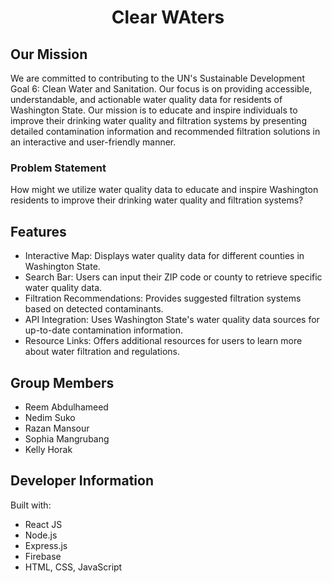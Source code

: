 <h1 align="center"> Clear WAters </h1>

## Our Mission
We are committed to contributing to the UN's Sustainable Development Goal 6: Clean Water and Sanitation. Our focus is on providing accessible, understandable, and actionable water quality data for residents of Washington State. Our mission is to educate and inspire individuals to improve their drinking water quality and filtration systems by presenting detailed contamination information and recommended filtration solutions in an interactive and user-friendly manner.
### Problem Statement
How might we utilize water quality data to educate and inspire Washington residents to improve their drinking water quality and filtration systems?
## Features
- Interactive Map: Displays water quality data for different counties in Washington State.
- Search Bar: Users can input their ZIP code or county to retrieve specific water quality data.
- Filtration Recommendations: Provides suggested filtration systems based on detected contaminants.
- API Integration: Uses Washington State's water quality data sources for up-to-date contamination information.
- Resource Links: Offers additional resources for users to learn more about water filtration and regulations.
## Group Members
- Reem Abdulhameed
- Nedim Suko
- Razan Mansour
- Sophia Mangrubang
- Kelly Horak
## Developer Information
Built with:
- React JS
- Node.js
- Express.js
- Firebase
- HTML, CSS, JavaScript
